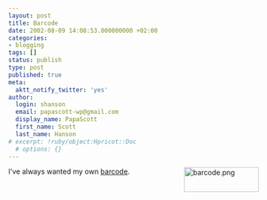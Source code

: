 ```yaml
---
layout: post
title: Barcode
date: 2002-08-09 14:08:53.000000000 +02:00
categories:
- blogging
tags: []
status: publish
type: post
published: true
meta:
  aktt_notify_twitter: 'yes'
author:
  login: shanson
  email: papascott-wp@gmail.com
  display_name: PapaScott
  first_name: Scott
  last_name: Hanson
# excerpt: !ruby/object:Hpricot::Doc
  # options: {}
---
```

<p><img alt="barcode.png" src="http://www.papascott.de/wordpress/wp-content/uploads/2002/08/barcode.png" width="150" height="50" border="0" align="right" />I've always wanted my own <a href="http://www.barcodesinc.com/generator/index.php">barcode</a>.</p>
